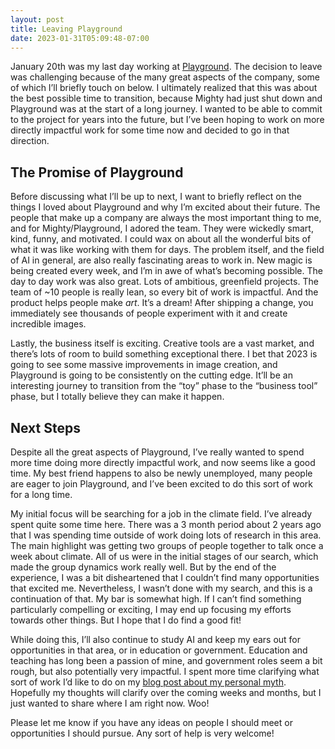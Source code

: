 ```yaml
---
layout: post
title: Leaving Playground
date: 2023-01-31T05:09:48-07:00
---
```


January 20th was my last day working at [Playground](https://playgroundai.com/). The decision to leave was challenging because of the many great aspects of the company, some of which I’ll briefly touch on below. I ultimately realized that this was about the best possible time to transition, because Mighty had just shut down and Playground was at the start of a long journey. I wanted to be able to commit to the project for years into the future, but I’ve been hoping to work on more directly impactful work for some time now and decided to go in that direction.

## The Promise of Playground

Before discussing what I’ll be up to next, I want to briefly reflect on the things I loved about Playground and why I’m excited about their future. The people that make up a company are always the most important thing to me, and for Mighty/Playground, I adored the team. They were wickedly smart, kind, funny, and motivated. I could wax on about all the wonderful bits of what it was like working with them for days. The problem itself, and the field of AI in general, are also really fascinating areas to work in. New magic is being created every week, and I’m in awe of what’s becoming possible. The day to day work was also great. Lots of ambitious, greenfield projects. The team of ~10 people is really lean, so every bit of work is impactful. And the product helps people make *art*. It’s a dream! After shipping a change, you immediately see thousands of people experiment with it and create incredible images.

Lastly, the business itself is exciting. Creative tools are a vast market, and there’s lots of room to build something exceptional there. I bet that 2023 is going to see some massive improvements in image creation, and Playground is going to be consistently on the cutting edge. It’ll be an interesting journey to transition from the “toy” phase to the “business tool” phase, but I totally believe they can make it happen.

## Next Steps

Despite all the great aspects of Playground, I’ve really wanted to spend more time doing more directly impactful work, and now seems like a good time. My best friend happens to also be newly unemployed, many people are eager to join Playground, and I’ve been excited to do this sort of work for a long time.

My initial focus will be searching for a job in the climate field. I’ve already spent quite some time here. There was a 3 month period about 2 years ago that I was spending time outside of work doing lots of research in this area. The main highlight was getting two groups of people together to talk once a week about climate. All of us were in the initial stages of our search, which made the group dynamics work really well. But by the end of the experience, I was a bit disheartened that I couldn’t find many opportunities that excited me. Nevertheless, I wasn’t done with my search, and this is a continuation of that. My bar is somewhat high. If I can’t find something particularly compelling or exciting, I may end up focusing my efforts towards other things. But I hope that I do find a good fit!

While doing this, I’ll also continue to study AI and keep my ears out for opportunities in that area, or in education or government. Education and teaching has long been a passion of mine, and government roles seem a bit rough, but also potentially very impactful. I spent more time clarifying what sort of work I’d like to do on my [blog post about my personal myth](https://blog.chaselambda.com/2023/01/31/myth.html). Hopefully my thoughts will clarify over the coming weeks and months, but I just wanted to share where I am right now. Woo!

Please let me know if you have any ideas on people I should meet or opportunities I should pursue. Any sort of help is very welcome!

